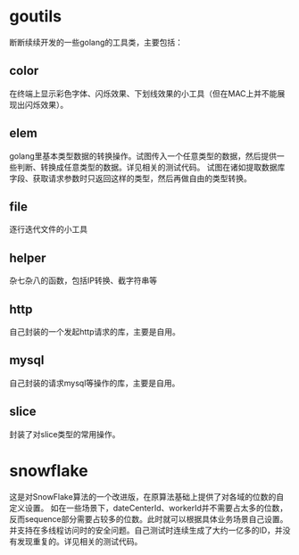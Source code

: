 # goutils
断断续续开发的一些golang的工具类，主要包括：

## color
在终端上显示彩色字体、闪烁效果、下划线效果的小工具（但在MAC上并不能展现出闪烁效果）。

## elem
golang里基本类型数据的转换操作。试图传入一个任意类型的数据，然后提供一些判断、转换成任意类型的数据。详见相关的测试代码。
试图在诸如提取数据库字段、获取请求参数时只返回这样的类型，然后再做自由的类型转换。

## file
逐行迭代文件的小工具

## helper
杂七杂八的函数，包括IP转换、截字符串等

## http
自己封装的一个发起http请求的库，主要是自用。

## mysql
自己封装的请求mysql等操作的库，主要是自用。

## slice
封装了对slice类型的常用操作。

# snowflake
这是对SnowFlake算法的一个改进版，在原算法基础上提供了对各域的位数的自定义设置。
如在一些场景下，dateCenterId、workerId并不需要占太多的位数，反而sequence部分需要占较多的位数。此时就可以根据具体业务场景自己设置。
并支持在多线程访问时的安全问题。自己测试时连续生成了大约一亿多的ID，并没有发现重复的。详见相关的测试代码。
